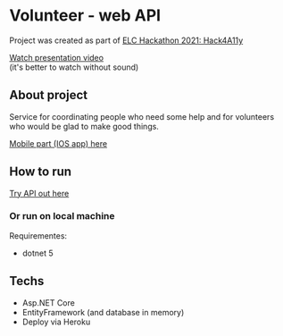 # Volunteer - web API

Project was created as part of [ELC Hackathon 2021: Hack4A11y](https://elchackathon2021.devpost.com/)<br/>

[Watch presentation video](https://youtu.be/NnL-60dltBA) <br/>
(it's better to watch without sound)


## About project
Service for coordinating people who need some help and for volunteers who would be glad to make good things.

[Mobile part (IOS app) here](https://github.com/vashov/hack4a11y-ios-app)<br/>

## How to run

[Try API out here](https://objectiver.herokuapp.com/swagger/index.html)<br/>

### Or run on local machine

Requirementes:
- dotnet 5

## Techs
- Asp.NET Core
- EntityFramework (and database in memory)
- Deploy via Heroku

